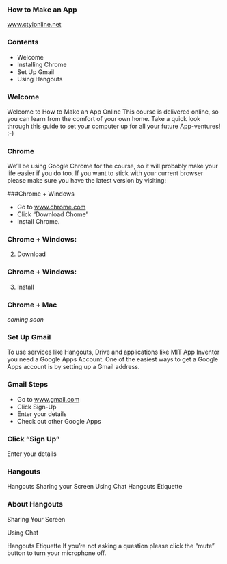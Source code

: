 ### How to Make an App
www.ctyionline.net

### Contents

 - Welcome
 - Installing Chrome
 - Set Up Gmail
 - Using Hangouts


### Welcome
Welcome to How to Make an App Online
This course is delivered online, so you can learn from the comfort of your own home.
Take a quick look through this guide to set your computer up for all your future App-ventures! :-)

### Chrome
We’ll be using Google Chrome for the course, so it will probably make your life easier if you do too. 
If you want to stick with your current browser please make sure you have the latest version by visiting:
[](http://www.whatsmybrowser.org/)


###Chrome + Windows

 - Go to www.chrome.com
 - Click  “Download Chome”
 - Install Chrome.


### Chrome + Windows: 

2) Download

### Chrome + Windows: 

3) Install

### Chrome + Mac
 _coming soon_

### Set Up Gmail

To use services like Hangouts, Drive and applications like MIT App Inventor you need a Google Apps Account. 
One of the easiest ways to get a Google Apps account is by setting up a Gmail address.

### Gmail Steps
 - Go to www.gmail.com
 - Click Sign-Up
 - Enter your details
 - Check out other Google Apps

### Click “Sign Up”

Enter your details

### Hangouts
Hangouts
Sharing your Screen
Using Chat
Hangouts Etiquette

### About Hangouts

Sharing Your Screen

Using Chat

Hangouts Etiquette
If you’re not asking a question please click the “mute” button to turn your microphone off.
